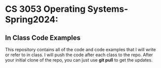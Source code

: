 # CS 3053 Operating Systems-Spring2024: 
## In Class Code Examples

This repository contains all of the code and code examples that I will write or refer to in class.  I will push the code after each class to the repo. After your initial clone of the repo, you can just use **git pull** to get the updates.
